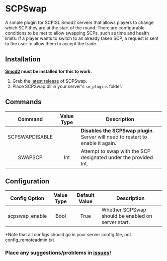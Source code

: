 # SCPSwap
A simple plugin for SCP:SL Smod2 servers that allows players to change which SCP they are at the start of the round. There are configurable conditions to be met to allow swapping SCPs, such as time and health limits. If a player wants to switch to an already taken SCP, a request is sent to the user to allow them to accept the trade.

## Installation
**[Smod2](https://github.com/Grover-c13/Smod2) must be installed for this to work.**

1. Grab the [latest release](https://github.com/NeonWizard/SCP-SCPSwap/releases/latest) of SCPSwap.
2. Place SCPSwap.dll in your server's `sm_plugins` folder.

## Commands
Command | Value Type | Description
:---: | :---: | ---
SCPSWAPDISABLE | | **Disables the SCPSwap plugin.** Server will need to restart to enable it again.
SWAPSCP | Int | Attempt to swap with the SCP designated under the provided Int.

## Configuration
Config Option | Value Type | Default Value | Description
:---: | :---: | :---: | ---
scpswap_enable | Bool | True | Whether SCPSwap should be enabled on server start.

*Note that all configs should go in your server config file, not config_remoteadmin.txt

### Place any suggestions/problems in [issues](https://github.com/NeonWizard/SCP-SCPSwap/issues)!
